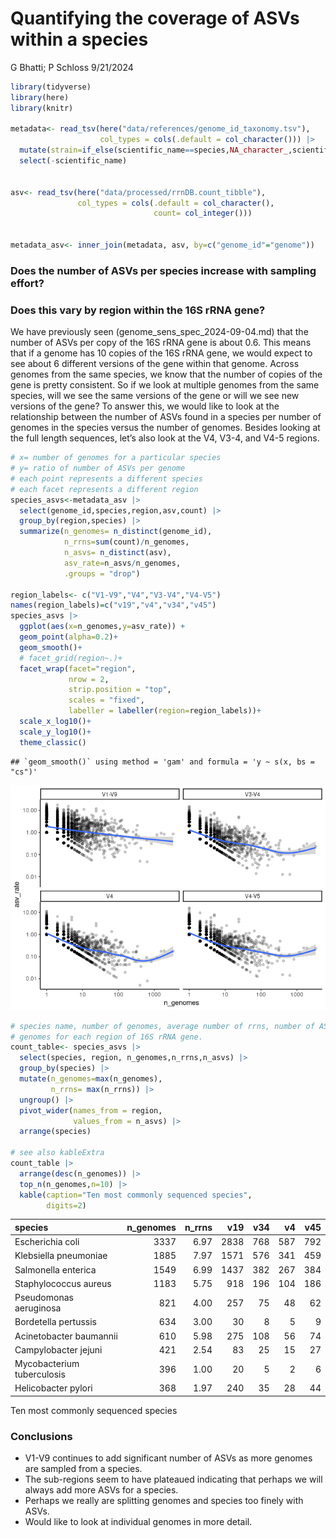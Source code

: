 Quantifying the coverage of ASVs within a species
================
G Bhatti; P Schloss
9/21/2024

``` r
library(tidyverse)
library(here)
library(knitr)

metadata<- read_tsv(here("data/references/genome_id_taxonomy.tsv"),
                    col_types = cols(.default = col_character())) |> 
  mutate(strain=if_else(scientific_name==species,NA_character_,scientific_name)) |> 
  select(-scientific_name)


asv<- read_tsv(here("data/processed/rrnDB.count_tibble"),
               col_types = cols(.default = col_character(),
                                count= col_integer()))


metadata_asv<- inner_join(metadata, asv, by=c("genome_id"="genome"))
```

### Does the number of ASVs per species increase with sampling effort?

### Does this vary by region within the 16S rRNA gene?

We have previously seen (genome_sens_spec_2024-09-04.md) that the number
of ASVs per copy of the 16S rRNA gene is about 0.6. This means that if a
genome has 10 copies of the 16S rRNA gene, we would expect to see about
6 different versions of the gene within that genome. Across genomes from
the same species, we know that the number of copies of the gene is
pretty consistent. So if we look at multiple genomes from the same
species, will we see the same versions of the gene or will we see new
versions of the gene? To answer this, we would like to look at the
relationship between the number of ASVs found in a species per number of
genomes in the species versus the number of genomes. Besides looking at
the full length sequences, let’s also look at the V4, V3-4, and V4-5
regions.

``` r
# x= number of genomes for a particular species
# y= ratio of number of ASVs per genome
# each point represents a different species
# each facet represents a different region
species_asvs<-metadata_asv |> 
  select(genome_id,species,region,asv,count) |> 
  group_by(region,species) |> 
  summarize(n_genomes= n_distinct(genome_id),
            n_rrns=sum(count)/n_genomes,
            n_asvs= n_distinct(asv),
            asv_rate=n_asvs/n_genomes,
            .groups = "drop") 

region_labels<- c("V1-V9","V4","V3-V4","V4-V5")
names(region_labels)=c("v19","v4","v34","v45")
species_asvs |> 
  ggplot(aes(x=n_genomes,y=asv_rate)) +
  geom_point(alpha=0.2)+
  geom_smooth()+
  # facet_grid(region~.)+
  facet_wrap(facet="region",
             nrow = 2,
             strip.position = "top",
             scales = "fixed",
             labeller = labeller(region=region_labels))+
  scale_x_log10()+
  scale_y_log10()+
  theme_classic()
```

    ## `geom_smooth()` using method = 'gam' and formula = 'y ~ s(x, bs = "cs")'

![](2024-09-21-asv-species-coverage_files/figure-gfm/unnamed-chunk-1-1.png)<!-- -->

``` r
# species name, number of genomes, average number of rrns, number of ASVs across
# genomes for each region of 16S rRNA gene.
count_table<- species_asvs |>   
  select(species, region, n_genomes,n_rrns,n_asvs) |> 
  group_by(species) |> 
  mutate(n_genomes=max(n_genomes),
         n_rrns= max(n_rrns)) |> 
  ungroup() |> 
  pivot_wider(names_from = region,
              values_from = n_asvs) |> 
  arrange(species) 

# see also kableExtra
count_table |> 
  arrange(desc(n_genomes)) |> 
  top_n(n_genomes,n=10) |> 
  kable(caption="Ten most commonly sequenced species",
        digits=2)
```

| species                    | n_genomes | n_rrns |  v19 | v34 |  v4 | v45 |
|:---------------------------|----------:|-------:|-----:|----:|----:|----:|
| Escherichia coli           |      3337 |   6.97 | 2838 | 768 | 587 | 792 |
| Klebsiella pneumoniae      |      1885 |   7.97 | 1571 | 576 | 341 | 459 |
| Salmonella enterica        |      1549 |   6.99 | 1437 | 382 | 267 | 384 |
| Staphylococcus aureus      |      1183 |   5.75 |  918 | 196 | 104 | 186 |
| Pseudomonas aeruginosa     |       821 |   4.00 |  257 |  75 |  48 |  62 |
| Bordetella pertussis       |       634 |   3.00 |   30 |   8 |   5 |   9 |
| Acinetobacter baumannii    |       610 |   5.98 |  275 | 108 |  56 |  74 |
| Campylobacter jejuni       |       421 |   2.54 |   83 |  25 |  15 |  27 |
| Mycobacterium tuberculosis |       396 |   1.00 |   20 |   5 |   2 |   6 |
| Helicobacter pylori        |       368 |   1.97 |  240 |  35 |  28 |  44 |

Ten most commonly sequenced species

### Conclusions

- V1-V9 continues to add significant number of ASVs as more genomes are
  sampled from a species.
- The sub-regions seem to have plateaued indicating that perhaps we will
  always add more ASVs for a species.
- Perhaps we really are splitting genomes and species too finely with
  ASVs.
- Would like to look at individual genomes in more detail.
